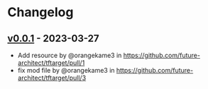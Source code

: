 # Changelog

## [v0.0.1](https://github.com/future-architect/tftarget/commits/v0.0.1) - 2023-03-27
- Add resource by @orangekame3 in https://github.com/future-architect/tftarget/pull/1
- fix mod file by @orangekame3 in https://github.com/future-architect/tftarget/pull/3
